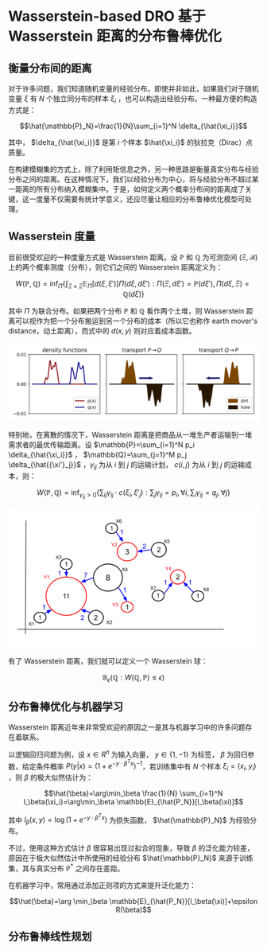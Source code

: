 # Wasserstein-based DRO 基于 Wasserstein 距离的分布鲁棒优化

## 衡量分布间的距离

对于许多问题，我们知道随机变量的经验分布。即使并非如此，如果我们对于随机变量 $\xi$ 有 $N$ 个独立同分布的样本 $\xi_i$ ，也可以构造出经验分布。一种最方便的构造方式是：

$$\hat{\mathbb{P}_N}=\frac{1}{N}\sum_{i=1}^N \delta_{\hat{\xi_i}}$$

其中， $\delta_{\hat{\xi_i}}$ 是第 $i$ 个样本 $\hat{\xi_i}$ 的狄拉克（Dirac）点质量。

在构建模糊集的方式上，除了利用矩信息之外，另一种思路是衡量真实分布与经验分布之间的距离。在这种情况下，我们以经验分布为中心，将与经验分布不超过某一距离的所有分布纳入模糊集中。于是，如何定义两个概率分布间的距离成了关键，这一度量不仅需要有统计学意义，还应尽量让相应的分布鲁棒优化模型可处理。

## Wasserstein 度量

目前很受欢迎的一种度量方式是 Wasserstein 距离。设 $\mathbb{P}$ 和 $\mathbb{Q}$ 为可测空间 $(\Xi,\mathcal{B})$ 上的两个概率测度（分布），则它们之间的 Wasserstein 距离定义为：

$$W(\mathbb{P},\mathbb{Q})=\inf_{\Pi}\{\int_{\Xi \times \Xi} \mathbb{E}_{\Pi}[d(\xi,\xi')] \Pi(d\xi,d\xi'): \Pi(\Xi,d\xi')=\mathbb{P}(d\xi'), \Pi(d\xi,\Xi)=\mathbb{Q}(d\xi)\}$$

其中 $\Pi$ 为联合分布。如果把两个分布 $\mathbb{P}$ 和 $\mathbb{Q}$ 看作两个土堆，则 Wasserstein 距离可以视作为把一个分布搬运到另一个分布的成本（所以它也称作 earth mover's distance，动土距离），而式中的 $d(x,y)$ 则对应着成本函数。

![img](assets/symmetry_1d.png)

特别地，在离散的情况下，Wasserstein 距离是把商品从一堆生产者运输到一堆需求者的最优传输距离。设 $\mathbb{P}=\sum_{i=1}^N p_i \delta_{\hat{\xi_i}}$ ， $\mathbb{Q}=\sum_{j=1}^M p_j \delta_{\hat{{\xi'}_j}}$ ，$\gamma_{ij}$ 为从 $i$ 到 $j$ 的运输计划， $c(i,j)$ 为从 $i$ 到 $j$ 的运输成本，则：

$$W(\mathbb{P},\mathbb{Q})=\inf_{\gamma_{ij}>0} \{ \sum_{ij} \gamma_{ij} · c(\xi_i,{\xi'}_j): \sum_j \gamma_{ij}=p_i, \forall i, \sum_i \gamma_{ij}=q_j, \forall j \}$$

![img](assets/earth_move_1.png)

有了 Wasserstein 距离，我们就可以定义一个 Wasserstein 球：

$$\mathbb{B}_\epsilon(\mathbb{Q}:W(\mathbb{Q},\mathbb{P}) \leq \epsilon)$$

## 分布鲁棒优化与机器学习

Wasserstein 距离近年来非常受欢迎的原因之一是其与机器学习中的许多问题存在着联系。

以逻辑回归问题为例，设 $x\in R^n$ 为输入向量， $y\in\{1,-1\}$ 为标签， $\beta$ 为回归参数，给定条件概率 $P(y \vert x)=(1+e^{-y·\beta^Tx})^{-1}$，若训练集中有 $N$ 个样本 $\xi_i=(x_i,y_i)$ ，则 $\beta$ 的极大似然估计为：

$$\hat{\beta}=\arg\min_\beta \frac{1}{N} \sum_{i=1}^N l_\beta(\xi_i)=\arg\min_\beta \mathbb{E}_{\hat{P_N}}[l_\beta(\xi)]$$

其中 $l_\beta(x,y)=\log (1+e^{-y·\beta^Tx})$ 为损失函数， $\hat{\mathbb{P}_N}$ 为经验分布。

不过，使用这种方式估计 $\beta$ 很容易出现过拟合的现象，导致 $\beta$ 的泛化能力较差，原因在于极大似然估计中所使用的经验分布 $\hat{\mathbb{P}_N}$ 来源于训练集，其与真实分布 $\mathbb{P}^*$ 之间存在差距。

在机器学习中，常用通过添加正则项的方式来提升泛化能力：

$$\hat{\beta}=\arg \min_\beta \mathbb{E}_{\hat{P_N}}[l_\beta(\xi)]+\epsilon R(\beta)$$




## 分布鲁棒线性规划


